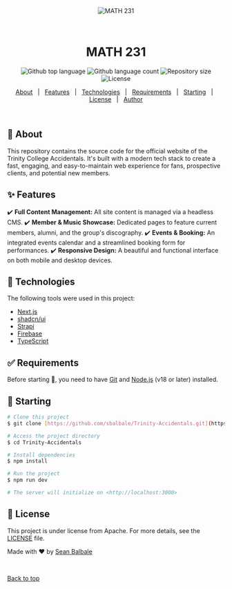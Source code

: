 <div align="center" id="top"> 
  <img src="./.github/app.gif" alt="MATH 231" />

  &#xa0;

  <!-- <a href="https://math231.netlify.app">Demo</a> -->
</div>

<h1 align="center">MATH 231</h1>

<p align="center">
  <img alt="Github top language" src="https://img.shields.io/github/languages/top/sbalbale/Trinity-Accidentals?color=56BEB8">

  <img alt="Github language count" src="https://img.shields.io/github/languages/count/sbalbale/Trinity-Accidentals?color=56BEB8">

  <img alt="Repository size" src="https://img.shields.io/github/repo-size/sbalbale/Trinity-Accidentals?color=56BEB8">

  <img alt="License" src="https://img.shields.io/github/license/sbalbale/Trinity-Accidentals?color=56BEB8">

  <!-- <img alt="Github issues" src="https://img.shields.io/github/issues/sbalbale/Trinity-Accidentals?color=56BEB8" /> -->

  <!-- <img alt="Github forks" src="https://img.shields.io/github/forks/sbalbale/Trinity-Accidentals?color=56BEB8" /> -->

  <!-- <img alt="Github stars" src="https://img.shields.io/github/stars/sbalbale/Trinity-Accidentals?color=56BEB8" /> -->
</p>

<!-- Status -->

<!-- <h4 align="center"> 
	🚧  Trinity-Accidentals 🚀 Under construction...  🚧
</h4> 

<hr> -->

<p align="center">
  <a href="#dart-about">About</a> &#xa0; | &#xa0; 
  <a href="#sparkles-features">Features</a> &#xa0; | &#xa0;
  <a href="#rocket-technologies">Technologies</a> &#xa0; | &#xa0;
  <a href="#white_check_mark-requirements">Requirements</a> &#xa0; | &#xa0;
  <a href="#checkered_flag-starting">Starting</a> &#xa0; | &#xa0;
  <a href="#memo-license">License</a> &#xa0; | &#xa0;
  <a href="https://github.com/sbalbale" target="_blank">Author</a>
</p>

<br>

## :dart: About ##

This repository contains the source code for the official website of the Trinity College Accidentals. It's built with a modern tech stack to create a fast, engaging, and easy-to-maintain web experience for fans, prospective clients, and potential new members.


## :sparkles: Features ##

:heavy_check_mark: **Full Content Management:** All site content is managed via a headless CMS.
:heavy_check_mark: **Member & Music Showcase:** Dedicated pages to feature current members, alumni, and the group's discography.
:heavy_check_mark: **Events & Booking:** An integrated events calendar and a streamlined booking form for performances.
:heavy_check_mark: **Responsive Design:** A beautiful and functional interface on both mobile and desktop devices.


## :rocket: Technologies ##

The following tools were used in this project:

- [Next.js](https://nextjs.org/)
- [shadcn/ui](https://ui.shadcn.com/)
- [Strapi](https://strapi.io/)
- [Firebase](https://firebase.google.com/)
- [TypeScript](https://www.typescriptlang.org/)


## :white_check_mark: Requirements ##

Before starting :checkered_flag:, you need to have [Git](https://git-scm.com) and [Node.js](https://nodejs.org/en/) (v18 or later) installed.


## :checkered_flag: Starting ##

```bash
# Clone this project
$ git clone [https://github.com/sbalbale/Trinity-Accidentals.git](https://github.com/sbalbale/Trinity-Accidentals.git)

# Access the project directory
$ cd Trinity-Accidentals

# Install dependencies
$ npm install

# Run the project
$ npm run dev

# The server will initialize on <http://localhost:3000>
```

## :memo: License ##

This project is under license from Apache. For more details, see the [LICENSE](LICENSE.md) file.


Made with :heart: by <a href="https://github.com/sbalbale" target="_blank">Sean Balbale</a>

&#xa0;

<a href="#top">Back to top</a>
